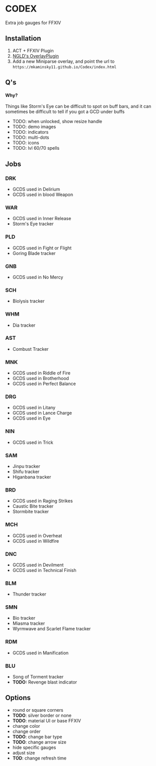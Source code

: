 # CODEX

Extra job gauges for FFXIV

## Installation
1. ACT + FFXIV Plugin
2. [NGLD's OverlayPlugin](https://github.com/quisquous/cactbot#install-ngld-overlayplugin)
3. Add a new Miniparse overlay, and point the url to `https://mkaminsky11.github.io/Codex/index.html`

## Q's

#### Why?
Things like Storm's Eye can be difficult to spot on buff bars, and it can sometimes be difficult to tell if you got a GCD under buffs


+ TODO: when unlocked, show resize handle
+ TODO: demo images
+ TODO: indicators
+ TODO: multi-dots
+ TODO: icons
+ TODO: lvl 60/70 spells

## Jobs

### DRK
+ GCDS used in Delirium
+ GCDS used in blood Weapon

### WAR
+ GCDS used in Inner Release
+ Storm's Eye tracker

### PLD
+ GCDS used in Fight or Flight
+ Goring Blade tracker

### GNB
+ GCDS used in No Mercy

### SCH
+  Biolysis tracker

### WHM
+ Dia tracker

### AST
+ Combust Tracker

### MNK
+ GCDS used in Riddle of Fire
+ GCDS used in Brotherhood
+ GCDS used in Perfect Balance

### DRG
+ GCDS used in Litany
+ GCDS used in Lance Charge
+ GCDS used in Eye

### NIN
+ GCDS used in Trick

### SAM
+ Jinpu tracker
+ Shifu tracker
+ Higanbana tracker

### BRD
+ GCDS used in Raging Strikes
+ Caustic Bite tracker
+ Stormbite tracker

### MCH
+ GCDS used in Overheat
+ GCDS used in Wildfire

### DNC
+ GCDS used in Devilment
+ GCDS used in Technical Finish

### BLM
+ Thunder tracker

### SMN
+ Bio tracker
+ Miasma tracker
+ Wyrmwave and Scarlet Flame tracker

### RDM
+ GCDS used in Manification

### BLU
+ Song of Torment tracker
+ **TODO:** Revenge blast indicator

## Options
+ round or square corners
+ **TODO**: silver border or none
+ **TODO**: material UI or base FFXIV
+ change color
+ change order
+ **TODO**: change bar type
+ **TODO**: change arrow size
+ hide specific gauges
+ adjust size
+ **TOD**: change refresh time